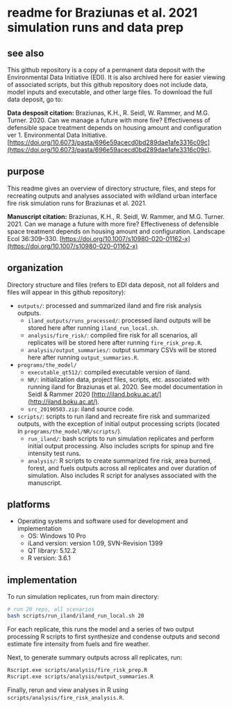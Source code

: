 # readme for Braziunas et al. 2021 simulation runs and data prep

## see also

This github repository is a copy of a permanent data deposit with the Environmental Data
Initiative (EDI). It is also archived here for easier viewing of associated scripts, but this
github repository does not include data, model inputs and executable, and other large files.
To download the full data deposit, go to:

**Data desposit citation:** Braziunas, K.H., R. Seidl, W. Rammer, and M.G. Turner. 2020. Can we manage a future with more fire? Effectiveness of defensible space treatment depends on housing amount and configuration ver 1. Environmental Data Initiative. [https://doi.org/10.6073/pasta/696e59acecd0bd289dae1afe3316c09c](https://doi.org/10.6073/pasta/696e59acecd0bd289dae1afe3316c09c).

## purpose

This readme gives an overview of directory structure, files, and steps for recreating
outputs and analyses associated with wildland urban interface fire risk simulation runs for
Braziunas et al. 2021.

**Manuscript citation:** Braziunas, K.H., R. Seidl, W. Rammer, and M.G. Turner. 2021. Can we manage a future with more fire? Effectiveness of defensible space treatment depends on housing amount and configuration. Landscape Ecol 36:309–330. [https://doi.org/10.1007/s10980-020-01162-x](https://doi.org/10.1007/s10980-020-01162-x)

## organization

Directory structure and files (refers to EDI data deposit, not all folders and files will
appear in this github repository):

- `outputs/`: processed and summarized iland and fire risk analysis outputs.
  - `iland_outputs/runs_processed/`: processed iland outputs will be stored here after running
      `iland_run_local.sh`.
  - `analysis/fire_risk/`: compiled fire risk for all scenarios, all replicates will be stored
      here after running `fire_risk_prep.R`.
  - `analysis/output_summaries/`: output summary CSVs will be stored here after running
      `output_summaries.R`.
- `programs/the_model/`
  - `executable_qt512/`: compiled executable version of iland.
  - `NR/`: initialization data, project files, scripts, etc. associated with running iland
      for Braziunas et al. 2020. See model documentation in Seidl & Rammer 2020
      [http://iland.boku.ac.at/](http://iland.boku.ac.at/).
  - `src_20190503.zip`: iland source code.
- `scripts/`: scripts to run iland and recreate fire risk and summarized outputs, with the
  exception of initial output processing scripts (located in `programs/the_model/NR/scripts/`).
  - `run_iland/`: bash scripts to run simulation replicates and perform initial output processing.
      Also includes scripts for spinup and fire intensity test runs.
  - `analysis/`: R scripts to create summarized fire risk, area burned, forest, and fuels outputs
      across all replicates and over duration of simulation. Also includes R script for
      analyses associated with the manuscript.

## platforms

- Operating systems and software used for development and implementation
  - OS: Windows 10 Pro
  - iLand version: version 1.09, SVN-Revision 1399
  - QT library: 5.12.2
  - R version: 3.6.1

## implementation

To run simulation replicates, run from main directory:

```bash
# run 20 reps, all scenarios
bash scripts/run_iland/iland_run_local.sh 20
```

For each replicate, this runs the model and a series of two output processing R scripts
to first synthesize and condense outputs and second estimate fire intensity from fuels
and fire weather.

Next, to generate summary outputs across all replicates, run:

```bash
Rscript.exe scripts/analysis/fire_risk_prep.R
Rscript.exe scripts/analysis/output_summaries.R
```

Finally, rerun and view analyses in R using `scripts/analysis/fire_risk_analysis.R`.
